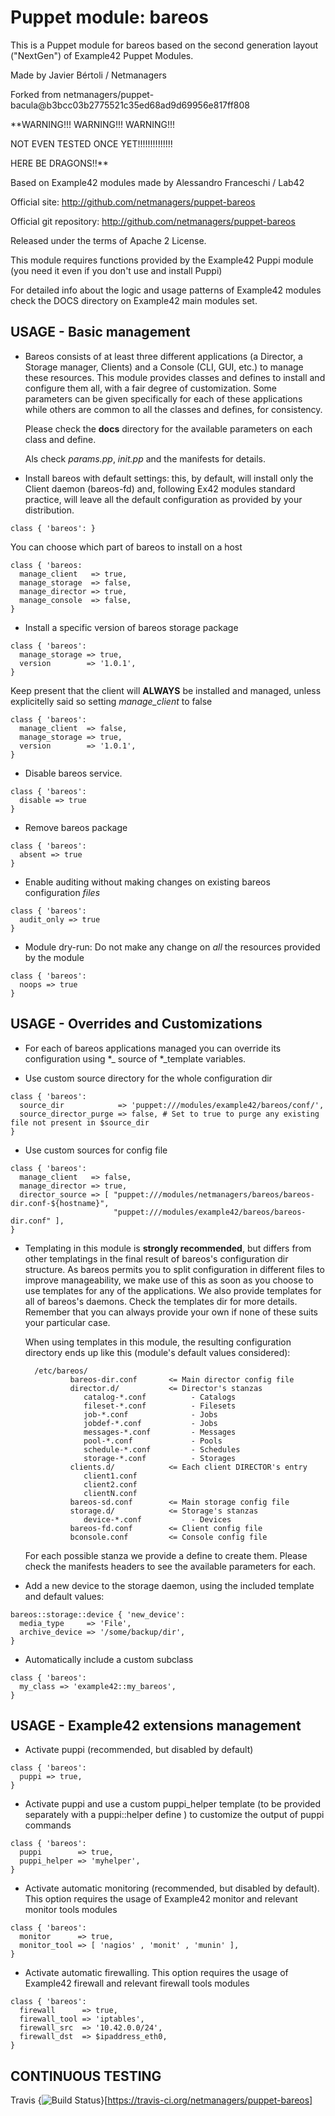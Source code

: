 # Puppet module: bareos

This is a Puppet module for bareos based on the second generation layout ("NextGen") of Example42 Puppet Modules.

Made by Javier Bértoli / Netmanagers

Forked from netmanagers/puppet-bacula@b3bcc03b2775521c35ed68ad9d69956e817ff808

**WARNING!!! WARNING!!! WARNING!!!

NOT EVEN TESTED ONCE YET!!!!!!!!!!!!!!

HERE BE DRAGONS!!**

Based on Example42 modules made by Alessandro Franceschi / Lab42

Official site: http://github.com/netmanagers/puppet-bareos

Official git repository: http://github.com/netmanagers/puppet-bareos

Released under the terms of Apache 2 License.

This module requires functions provided by the Example42 Puppi module (you need it even if you don't
use and install Puppi)

For detailed info about the logic and usage patterns of Example42 modules check the DOCS directory
on Example42 main modules set.


## USAGE - Basic management

* Bareos consists of at least three different applications (a Director, a Storage manager, Clients)
  and a Console (CLI, GUI, etc.) to manage these resources. This module provides classes and defines
  to install and configure them all, with a fair degree of customization. Some parameters can be
  given specifically for each of these applications while others are common to all the
  classes and defines, for consistency.
  
  Please check the **docs** directory for the available parameters on each class and define.
  
  Als check *params.pp*, *init.pp* and the manifests for details.

* Install bareos with default settings: this, by default, will install only the Client daemon
  (bareos-fd) and, following Ex42 modules standard practice, will leave all the default configuration
  as provided by your distribution.

```puppet
class { 'bareos': }
```

  You can choose which part of bareos to install on a host

```puppet
class { 'bareos:
  manage_client   => true,
  manage_storage  => false,
  manage_director => true,
  manage_console  => false,
}
```

* Install a specific version of bareos storage package

```puppet
class { 'bareos':
  manage_storage => true,
  version        => '1.0.1',
}
```

  Keep present that the client will **ALWAYS** be installed and managed, unless explicitelly said so
  setting *manage_client* to false

```puppet
class { 'bareos':
  manage_client  => false,
  manage_storage => true,
  version        => '1.0.1',
}
```

* Disable bareos service.

```puppet
class { 'bareos':
  disable => true
}
```

* Remove bareos package

```puppet
class { 'bareos':
  absent => true
}
```

* Enable auditing without making changes on existing bareos configuration *files*

```puppet
class { 'bareos':
  audit_only => true
}
```

* Module dry-run: Do not make any change on *all* the resources provided by the module

```puppet
class { 'bareos':
  noops => true
}
```


## USAGE - Overrides and Customizations

* For each of bareos applications managed you can override its configuration using \*_ source of
  \*_template variables.

* Use custom source directory for the whole configuration dir

```puppet
class { 'bareos':
  source_dir            => 'puppet:///modules/example42/bareos/conf/',
  source_director_purge => false, # Set to true to purge any existing file not present in $source_dir
}
```

* Use custom sources for config file 

```puppet
class { 'bareos':
  manage_client   => false,
  manage_director => true,
  director_source => [ "puppet:///modules/netmanagers/bareos/bareos-dir.conf-${hostname}",
                       "puppet:///modules/example42/bareos/bareos-dir.conf" ], 
}
```

* Templating in this module is **strongly recommended**, but differs from other templatings
  in the final result of bareos's configuration dir structure. As bareos permits you to split
  configuration in different files to improve manageability, we make use of this as soon as you
  choose to use templates for any of the applications. We also provide templates for all of
  bareos's daemons. Check the templates dir for more details. Remember that you can always provide
  your own if none of these suits your particular case.

  When using templates in this module, the resulting configuration directory ends up like this
  (module's default values considered):

        /etc/bareos/
                bareos-dir.conf       <= Main director config file
                director.d/           <= Director's stanzas
                   catalog-*.conf          - Catalogs
                   fileset-*.conf          - Filesets
                   job-*.conf              - Jobs 
                   jobdef-*.conf           - Jobs 
                   messages-*.conf         - Messages
                   pool-*.conf             - Pools
                   schedule-*.conf         - Schedules
                   storage-*.conf          - Storages
                clients.d/            <= Each client DIRECTOR's entry
                   client1.conf
                   client2.conf
                   clientN.conf
                bareos-sd.conf        <= Main storage config file
                storage.d/            <= Storage's stanzas
                   device-*.conf           - Devices
                bareos-fd.conf        <= Client config file
                bconsole.conf         <= Console config file

  For each possible stanza we provide a define to create them. Please check the manifests headers
  to see the available parameters for each.

* Add a new device to the storage daemon, using the included template and default values:

```puppet
bareos::storage::device { 'new_device':
  media_type     => 'File',
  archive_device => '/some/backup/dir',
}
```

* Automatically include a custom subclass

```puppet
class { 'bareos':
  my_class => 'example42::my_bareos',
}
```


## USAGE - Example42 extensions management 
* Activate puppi (recommended, but disabled by default)

```puppet
class { 'bareos':
  puppi => true,
}
```

* Activate puppi and use a custom puppi_helper template (to be provided separately with a puppi::helper define ) to customize the output of puppi commands 

```puppet
class { 'bareos':
  puppi        => true,
  puppi_helper => 'myhelper', 
}
```

* Activate automatic monitoring (recommended, but disabled by default). This option requires the usage of Example42 monitor and relevant monitor tools modules

```puppet
class { 'bareos':
  monitor      => true,
  monitor_tool => [ 'nagios' , 'monit' , 'munin' ],
}
```

* Activate automatic firewalling. This option requires the usage of Example42 firewall and relevant firewall tools modules

```puppet
class { 'bareos':       
  firewall      => true,
  firewall_tool => 'iptables',
  firewall_src  => '10.42.0.0/24',
  firewall_dst  => $ipaddress_eth0,
}
```


## CONTINUOUS TESTING

Travis {<img src="https://travis-ci.org/netmanagers/puppet-bareos.png?branch=master" alt="Build Status" />}[https://travis-ci.org/netmanagers/puppet-bareos]
